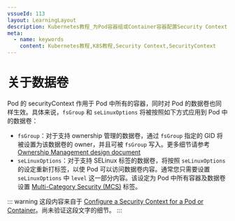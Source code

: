 ```yaml
---
vssueId: 113
layout: LearningLayout
description: Kubernetes教程_为Pod容器组或Container容器配置Security Context安全上下文的_seLinuxOptions
meta:
  - name: keywords
    content: Kubernetes教程,K8S教程,Security Context,SecurityContext
---
```


# 关于数据卷

<AdSenseTitle/>

Pod 的 securityContext 作用于 Pod 中所有的容器，同时对 Pod 的数据卷也同样生效。具体来说，`fsGroup` 和 `seLinuxOptions` 将被按照如下方式应用到 Pod 中的数据卷：
* `fsGroup`：对于支持 ownership 管理的数据卷，通过 `fsGroup` 指定的 GID 将被设置为该数据卷的 owner，并且可被 `fsGroup` 写入。更多细节请参考 [Ownership Management design document](https://github.com/kubernetes/community/blob/master/contributors/design-proposals/storage/volume-ownership-management.md)
* `seLinuxOptions`：对于支持 SELinux 标签的数据卷，将按照 `seLinuxOptions` 的设定重新打标签，以使 Pod 可以访问数据卷内容。通常您只需要设置 `seLinuxOptions` 中 `level` 这一部分内容。该设定为 Pod 中所有容器及数据卷设置 [Multi-Category Security (MCS)](https://selinuxproject.org/page/NB_MLS) 标签。

::: warning
这段内容来自于 [Configure a Security Context for a Pod or Container](https://kubernetes.io/docs/tasks/configure-pod-container/security-context/#discussion)。尚未验证这段文字的细节。
:::
